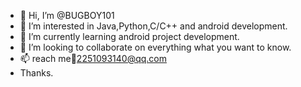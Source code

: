 - 👋 Hi, I’m @BUGBOY101
- 👀 I’m interested in Java,Python,C/C++ and android development.
- 🌱 I’m currently learning android project development.
- 💞️ I’m looking to collaborate on everything what you want to know.
- 📫 reach me:email:2251093140@qq.com
- Thanks.

<!---
BUGBOY101/BUGBOY101 is a ✨ special ✨ repository because its `README.md` (this file) appears on your GitHub profile.
You can click the Preview link to take a look at your changes.
--->
